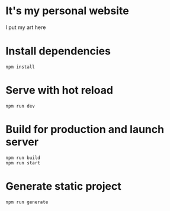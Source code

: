 # It's my personal website
I put my art here

# Install dependencies
`npm install`  

# Serve with hot reload
`npm run dev`  

# Build for production and launch server
`npm run build`  
`npm run start`  

# Generate static project
`npm run generate`